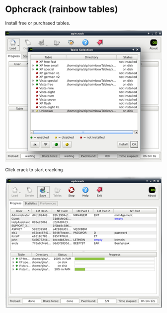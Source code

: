 # Ophcrack \(rainbow tables\)

Install free or purchased tables.

![](../../.gitbook/assets/image%20%2858%29.png)

Click crack to start cracking

![](../../.gitbook/assets/image%20%2861%29.png)

